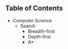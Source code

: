 Table of Contents
---
* Computer Science
    * Search
        * Breadth-first
        * Depth-first
        * A*

